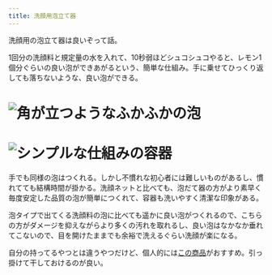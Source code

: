 ```yaml
---
title: 洗顔用泡立て器
---
```

洗顔用の泡立て器は良いぞって話。

1回分の洗顔料と規定量の水を入れて、10秒弱ほどシュコシュコやると、レモン1個分ぐらいの良い泡ができあがるという、簡単な仕組み。手に乗せてひっくり返しても落ちないような、良い泡ができる。

![](https://lh6.googleusercontent.com/yUuPiAzO_XWz3Jml4kzFFyLtNOy8zztw9kxLl0pw50HRJNTktpRQGGmIQWaOj55ipQPYwSDJU8uqhx3uQs59TH1zGciRtMpjuwMjT_mXcLaMLP3nJxVXTKwBnwHhRadqHK9wtswcZzKSBF-PbRV64pcCzjj582NA1cO7uQ9TwakY1uwaFLqxOFl1 "角が立つようなふかふかの泡")
===============================================================================================================================================================================================================================================

![](https://lh3.googleusercontent.com/vWaR4kCzXSh1wYOQMAk0BBhDkq8qlfC4jnvOxCP77d7QRKhrvO6HTBwwQg5WQoM6VpIcfETXYxr7OtjlKrIY7SDz3DoEzkmFLXgl34BNT7PIgiNZzeoOmRn0CIi7VYm5LbbIh2BXrI3mH8AaWpSbxzfHSlf2fTylXznkcY0Qw1kqOQM6hj21pDfa "シンプルな仕組みの容器")
=============================================================================================================================================================================================================================================

手でも同様の泡はつくれる。しかし不慣れな初心者には難しいものがあるし、慣れてても結構時間が掛かる。洗顔ネットと比べても、泡だて器の方がより素早く毎度安定した品質の泡が簡単につくれて、容器も洗いやすく清潔な印象がある。

泡タイプで出てくる洗顔料の泡に比べても遥かに良い泡がつくれるので、こちらの方がダメージを抑えながらより多くの汚れを取れるし、良い泡はなかなか垂れてこないので、目を開けたままでも余裕で洗えるぐらい洗顔が楽になる。

自分の持ってるやつとは違うやつだけど、個人的には[この商品](https://www.amazon.co.jp/dp/B09KMP9GDN)がおすすめ。引っ掛けて干しておけるのが良い。
